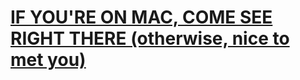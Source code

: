 # [IF YOU'RE ON MAC, COME SEE RIGHT THERE (otherwise, nice to met you)](http://www.miyazaki-dataviz.surge.sh)

